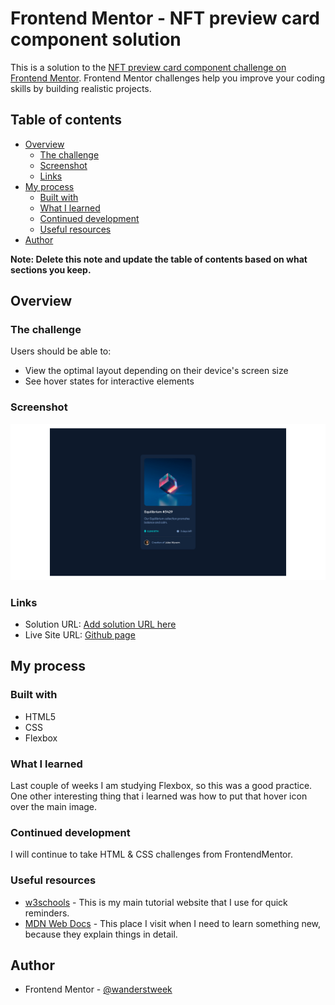 # Frontend Mentor - NFT preview card component solution

This is a solution to the [NFT preview card component challenge on Frontend Mentor](https://www.frontendmentor.io/challenges/nft-preview-card-component-SbdUL_w0U). Frontend Mentor challenges help you improve your coding skills by building realistic projects.

## Table of contents

- [Overview](#overview)
  - [The challenge](#the-challenge)
  - [Screenshot](#screenshot)
  - [Links](#links)
- [My process](#my-process)
  - [Built with](#built-with)
  - [What I learned](#what-i-learned)
  - [Continued development](#continued-development)
  - [Useful resources](#useful-resources)
- [Author](#author)


**Note: Delete this note and update the table of contents based on what sections you keep.**

## Overview

### The challenge

Users should be able to:

- View the optimal layout depending on their device's screen size
- See hover states for interactive elements

### Screenshot

![](images/screenshot.png)

### Links

- Solution URL: [Add solution URL here](https://your-solution-url.com)
- Live Site URL: [Github page](https://wanderstweek.github.io/nft-card/)

## My process

### Built with

- HTML5
- CSS
- Flexbox

### What I learned

Last couple of weeks I am studying Flexbox, so this was a good practice.
One other interesting thing that i learned was how to put that hover icon over the main image.



### Continued development

I will continue to take HTML & CSS challenges from FrontendMentor.

### Useful resources

- [w3schools](https://www.w3schools.com) - This is my main tutorial website that I use for quick reminders.
- [MDN Web Docs](https://developer.mozilla.org/en-US/) - This place I visit when I need to learn something new, because they explain things in detail.


## Author

- Frontend Mentor - [@wanderstweek](https://www.frontendmentor.io/profile/wanderstweek)
